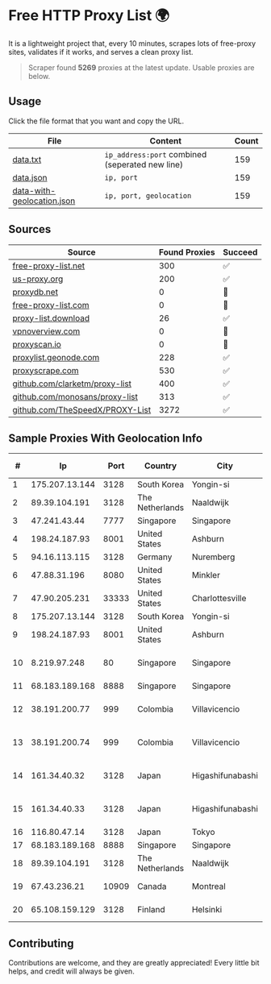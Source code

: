 
# Free HTTP Proxy List 🌍

It is a lightweight project that, every 10 minutes, scrapes lots of free-proxy sites, validates if it works, and serves a clean proxy list.


> Scraper found **5269** proxies at the latest update. Usable proxies are below.

## Usage

Click the file format that you want and copy the URL.


|File|Content|Count|
|----|-------|-----|
|[data.txt](https://raw.githubusercontent.com/themiralay/Proxy-List-World/master/data.txt)|`ip_address:port` combined (seperated new line)|159|
|[data.json](https://raw.githubusercontent.com/themiralay/Proxy-List-World/master/data.json)|`ip, port`|159|
|[data-with-geolocation.json](https://raw.githubusercontent.com/themiralay/Proxy-List-World/master/data-with-geolocation.json)|`ip, port, geolocation`|159|

## Sources

|Source|Found Proxies|Succeed|
|------|-------------|-------|
|[free-proxy-list.net](https://free-proxy-list.net)|300|✅|
|[us-proxy.org](https://www.us-proxy.org)|200|✅|
|[proxydb.net](http://proxydb.net)|0|🚫|
|[free-proxy-list.com](https://free-proxy-list.com/?page=&port=&type%5B%5D=http&type%5B%5D=https&up_time=0&search=Search)|0|🚫|
|[proxy-list.download](https://www.proxy-list.download/HTTP)|26|✅|
|[vpnoverview.com](https://vpnoverview.com/privacy/anonymous-browsing/free-proxy-servers)|0|🚫|
|[proxyscan.io](https://www.proxyscan.io)|0|🚫|
|[proxylist.geonode.com](https://proxylist.geonode.com/api/proxy-list?limit=300&page=1&sort_by=lastChecked&sort_type=desc&protocols=http,https)|228|✅|
|[proxyscrape.com](https://api.proxyscrape.com/v2/?request=displayproxies&protocol=http&timeout=10000&country=all&ssl=all&anonymity=all)|530|✅|
|[github.com/clarketm/proxy-list](https://raw.githubusercontent.com/clarketm/proxy-list/master/proxy-list-raw.txt)|400|✅|
|[github.com/monosans/proxy-list](https://raw.githubusercontent.com/monosans/proxy-list/main/proxies/http.txt)|313|✅|
|[github.com/TheSpeedX/PROXY-List](https://raw.githubusercontent.com/TheSpeedX/PROXY-List/master/http.txt)|3272|✅|


## Sample Proxies With Geolocation Info

|#|Ip|Port|Country|City|Internet Service Provider|
|-|--|----|-------|----|-------------------------|
|1|175.207.13.144|3128|South Korea|Yongin-si|Korea Telecom|
|2|89.39.104.191|3128|The Netherlands|Naaldwijk|WorldStream B.V.|
|3|47.241.43.44|7777|Singapore|Singapore|Alibaba Cloud LLC|
|4|198.24.187.93|8001|United States|Ashburn|Secured Servers LLC|
|5|94.16.113.115|3128|Germany|Nuremberg|netcup GmbH|
|6|47.88.31.196|8080|United States|Minkler|Alibaba.com LLC|
|7|47.90.205.231|33333|United States|Charlottesville|Alibaba.com LLC|
|8|175.207.13.144|3128|South Korea|Yongin-si|Korea Telecom|
|9|198.24.187.93|8001|United States|Ashburn|Secured Servers LLC|
|10|8.219.97.248|80|Singapore|Singapore|Alibaba Cloud (Singapore) Private Limited|
|11|68.183.189.168|8888|Singapore|Singapore|DigitalOcean, LLC|
|12|38.191.200.77|999|Colombia|Villavicencio|Hola Telecomunicacines Colombia S.A.S|
|13|38.191.200.74|999|Colombia|Villavicencio|Hola Telecomunicacines Colombia S.A.S|
|14|161.34.40.32|3128|Japan|Higashifunabashi|NTT PC Communications, Inc.|
|15|161.34.40.33|3128|Japan|Higashifunabashi|NTT PC Communications, Inc.|
|16|116.80.47.14|3128|Japan|Tokyo|InfoSphere|
|17|68.183.189.168|8888|Singapore|Singapore|DigitalOcean, LLC|
|18|89.39.104.191|3128|The Netherlands|Naaldwijk|WorldStream B.V.|
|19|67.43.236.21|10909|Canada|Montreal|GloboTech Communications|
|20|65.108.159.129|3128|Finland|Helsinki|Hetzner Online GmbH|



## Contributing

Contributions are welcome, and they are greatly appreciated! Every
little bit helps, and credit will always be given.

